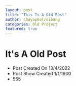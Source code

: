 ```yaml
---
layout: post
title: "This Is A Old Post"
author: chayapholroibang
categories: Old Project
featured: true
---
```

# It's A Old Post
* Post Created On 13/4/2022
* Post Show Created 1/1/1900
* 555
